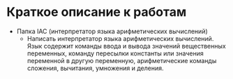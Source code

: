 # Краткое описание к работам

- Папка IAC (интерпретатор языка арифметических вычислений) 
  - Написать интерпретатор языка арифметических вычислений. Язык содержит команды ввода и вывода значений вещественных переменных, команду пересылки константы или значения переменной в другую переменную, арифметические команды сложения, вычитания, умножения и деления.
